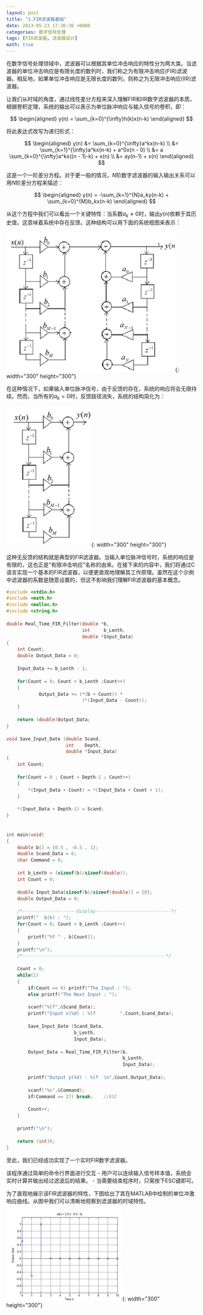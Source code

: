 ```yaml
---
layout: post
title: "1.FIR滤波器基础"
date: 2013-05-23 17:36:36 +0800
categories: 数字信号处理
tags: [FIR滤波器, 滤波器设计]
math: true
---
```


在数字信号处理领域中，滤波器可以根据其单位冲击响应的特性分为两大类。当滤波器的单位冲击响应是有限长度的数列时，我们称之为有限冲击响应(FIR)滤波器。相反地，如果单位冲击响应是无限长度的数列，则称之为无限冲击响应(IIR)滤波器。

让我们从时域的角度，通过线性差分方程来深入理解FIR和IIR数字滤波器的本质。根据卷积定理，系统的输出可以表示为单位脉冲响应与输入信号的卷积，即：

$$
\begin{aligned}
y(n) = \sum_{k=0}^{\infty}h(k)x(n-k)
\end{aligned}
$$

将此表达式改写为递归形式：

$$
\begin{aligned}
y(n) &= \sum_{k=0}^{\infty}a^kx(n-k) \\
     &= \sum_{k=1}^{\infty}a^kx(n-k) + a^0x(n - 0) \\
     &= a \sum_{k=0}^{\infty}a^kx((n - 1)-k) + x(n) \\
     &= ay(n-1) + x(n)
\end{aligned}
$$

这是一个一阶差分方程。对于更一般的情况，$N$阶数字滤波器的输入输出关系可以用$N$阶差分方程来描述：

$$
\begin{aligned}
y(n) = -\sum_{k=1}^{N}a_ky(n-k) + \sum_{k=0}^{M}b_kx(n-k) 
\end{aligned}
$$

从这个方程中我们可以看出一个关键特性：当系数$a_k \neq 0$时，输出$y(n)$依赖于其历史值，这意味着系统中存在反馈。这种结构可以用下面的系统框图来表示：

![FIR滤波器系统框图1](/assets/resource/FIR-Filter/FIR-Filter-1.jpeg){: width="300" height="300"}

在这种情况下，如果输入单位脉冲信号，由于反馈的存在，系统的响应将会无限持续。然而，当所有的$a_k = 0$时，反馈路径消失，系统的结构简化为：

![FIR滤波器系统框图2](/assets/resource/FIR-Filter/FIR-Filter-2.jpeg){: width="300" height="300"}

这种无反馈的结构就是典型的FIR滤波器。当输入单位脉冲信号时，系统的响应是有限的，这也正是"有限冲击响应"名称的由来。在接下来的内容中，我们将通过C语言实现一个基本的FIR滤波器，以便更直观地理解其工作原理。虽然在这个示例中滤波器的系数是随意设置的，但这不影响我们理解FIR滤波器的基本概念。


```c
#include <stdio.h>
#include <math.h>
#include <malloc.h>
#include <string.h>
 
double Real_Time_FIR_Filter(double *b,
                            int     b_Lenth,
                            double *Input_Data)
{    
    int Count;
    double Output_Data = 0;
    
    Input_Data += b_Lenth - 1;  
    
    for(Count = 0; Count < b_Lenth ;Count++)
    { 
            Output_Data += (*(b + Count)) *
                            (*(Input_Data - Count));
    }         
    
    return (double)Output_Data;
}
 
void Save_Input_Date (double Scand,
                      int    Depth,
                      double *Input_Data)
{
    int Count;
  
    for(Count = 0 ; Count < Depth-1 ; Count++)
    {
    	*(Input_Data + Count) = *(Input_Data + Count + 1);
    }
    
    *(Input_Data + Depth-1) = Scand;
}
 
 
int main(void)
{
    double b[] = {0.5 , -0.5 , 1};
    double Scand_Data = 0;
    char Command = 0;
   
    int b_Lenth = (sizeof(b)/sizeof(double));
    int Count = 0;
    
    double Input_Data[sizeof(b)/sizeof(double)] = {0};
    double Output_Data = 0;
    
    /*--------------------display----------------------------*/      
    printf("  b(k) : ");
    for(Count = 0; Count < b_Lenth ;Count++)
    {
    	printf("%f " , b[Count]);
    }
    printf("\n");
    /*-----------------------------------------------------*/
    
    Count = 0;
    while(1)
    {
    	if(Count == 0) printf("The Input : ");   
        else printf("The Next Input : ");   
   
    	scanf("%lf",&Scand_Data);
    	printf("Input x(%d) : %lf         ",Count,Scand_Data);    
    	
    	Save_Input_Date (Scand_Data,
                         b_Lenth,
                         Input_Data);
 
    	Output_Data = Real_Time_FIR_Filter(b,
                                           b_Lenth,
                                           Input_Data);        
                             
        printf("Output y(%d) : %lf  \n",Count,Output_Data);                    
 
    	scanf("%c",&Command);
    	if(Command == 27) break;    //ESC
    	
    	Count++;
    }
    
    printf("\n");
	
    return (int)0;
}
```

至此，我们已经成功实现了一个实时FIR数字滤波器。

该程序通过简单的命令行界面进行交互
    - 用户可以连续输入信号样本值，系统会实时计算并输出经过滤波后的结果。
    - 当需要结束程序时，只需按下ESC键即可。

为了直观地展示该FIR滤波器的特性，下图给出了其在MATLAB中绘制的单位冲激响应曲线。从图中我们可以清晰地观察到滤波器的时域特性。

![FIR滤波器系统响应](/assets/resource/FIR-Filter/FIR-Filter-Sys.jpeg){: width="300" height="300"}
